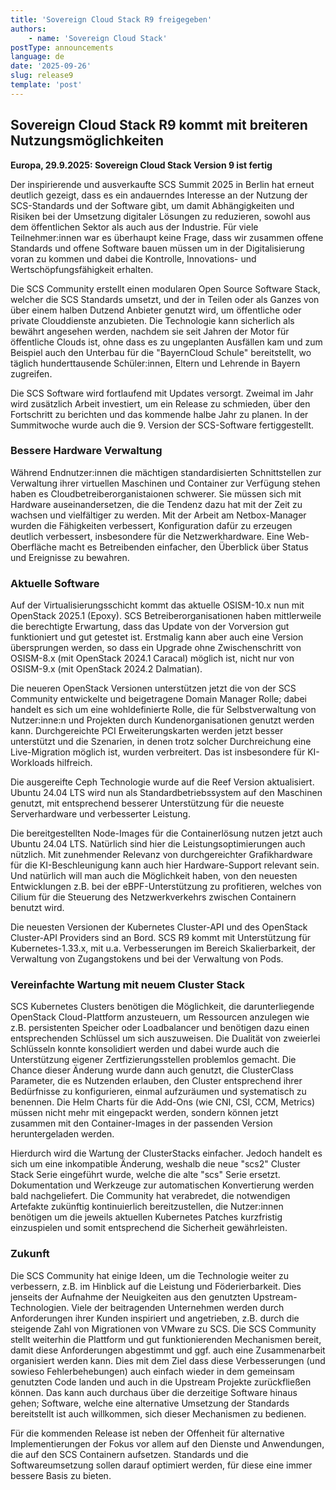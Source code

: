 ```yaml
---
title: 'Sovereign Cloud Stack R9 freigegeben'
authors:
    - name: 'Sovereign Cloud Stack'
postType: announcements
language: de
date: '2025-09-26'
slug: release9
template: 'post'
---
```


## Sovereign Cloud Stack R9 kommt mit breiteren Nutzungsmöglichkeiten

**Europa, 29.9.2025: Sovereign Cloud Stack Version 9 ist fertig**

Der inspirierende und ausverkaufte SCS Summit 2025 in Berlin hat erneut
deutlich gezeigt, dass es ein andauerndes Interesse an der Nutzung der
SCS-Standards und der Software gibt, um damit Abhängigkeiten und Risiken
bei der Umsetzung digitaler Lösungen zu reduzieren, sowohl aus dem
öffentlichen Sektor als auch aus der Industrie. Für viele Teilnehmer:innen
war es überhaupt keine Frage, dass wir zusammen offene Standards und
offene Software bauen müssen um in der Digitalisierung voran zu kommen
und dabei die Kontrolle, Innovations- und Wertschöpfungsfähigkeit erhalten.

Die SCS Community erstellt einen modularen Open Source Software Stack, welcher
die SCS Standards umsetzt, und der in Teilen oder als Ganzes von über einem
halben Dutzend Anbieter genutzt wird, um öffentliche oder private Clouddienste
anzubieten. Die Technologie kann sicherlich als bewährt angesehen werden, nachdem
sie seit Jahren der Motor für öffentliche Clouds ist, ohne dass es zu ungeplanten
Ausfällen kam und zum Beispiel auch den Unterbau für die "BayernCloud Schule"
bereitstellt, wo täglich hunderttausende Schüler:innen, Eltern und Lehrende in Bayern
zugreifen.

Die SCS Software wird fortlaufend mit Updates versorgt. Zweimal im Jahr
wird zusätzlich Arbeit investiert, um ein Release zu schmieden, über den
Fortschritt zu berichten und das kommende halbe Jahr zu planen. In der
Summitwoche wurde auch die 9. Version der SCS-Software fertiggestellt.

### Bessere Hardware Verwaltung

Während Endnutzer:innen die mächtigen standardisierten Schnittstellen zur Verwaltung
ihrer virtuellen Maschinen und Container zur Verfügung stehen haben es
Cloudbetreiberorganistaionen schwerer. Sie müssen sich mit Hardware auseinandersetzen, die die
Tendenz dazu hat mit der Zeit zu wachsen und vielfältiger zu werden. Mit der
Arbeit am Netbox-Manager wurden die Fähigkeiten verbessert, Konfiguration dafür
zu erzeugen deutlich verbessert, insbesondere für die Netzwerkhardware. Eine
Web-Oberfläche macht es Betreibenden einfacher, den Überblick über Status und
Ereignisse zu bewahren.

### Aktuelle Software

Auf der Virtualisierungsschicht kommt das aktuelle OSISM-10.x nun mit
OpenStack 2025.1 (Epoxy). SCS Betreiberorganisationen haben mittlerweile die berechtigte
Erwartung, dass das Update von der Vorversion gut funktioniert und gut
getestet ist. Erstmalig kann aber auch eine Version übersprungen werden,
so dass ein Upgrade ohne Zwischenschritt von OSISM-8.x (mit OpenStack 2024.1
Caracal) möglich ist, nicht nur von OSISM-9.x (mit OpenStack 2024.2 Dalmatian).

Die neueren OpenStack Versionen unterstützen jetzt die von der SCS Community
entwickelte und beigetragene Domain Manager Rolle; dabei handelt es sich um
eine wohldefinierte Rolle, die für Selbstverwaltung von Nutzer:inne:n und Projekten
durch Kundenorganisationen genutzt werden kann. Durchgereichte PCI Erweiterungskarten werden
jetzt besser unterstützt und die Szenarien, in denen trotz solcher Durchreichung
eine Live-Migration möglich ist, wurden verbreitert. Das ist insbesondere für
KI-Workloads hilfreich.

Die ausgereifte Ceph Technologie wurde auf die Reef Version aktualisiert.
Ubuntu 24.04 LTS wird nun als Standardbetriebssystem auf den Maschinen
genutzt, mit entsprechend besserer Unterstützung für die neueste Serverhardware
und verbesserter Leistung.

Die bereitgestellten Node-Images für die Containerlösung nutzen jetzt auch
Ubuntu 24.04 LTS. Natürlich sind hier die Leistungsoptimierungen auch nützlich.
Mit zunehmender Relevanz von durchgereichter Grafikhardware für die
KI-Beschleunigung kann auch hier Hardware-Support relevant sein. Und natürlich
will man auch die Möglichkeit haben, von den neuesten Entwicklungen z.B. bei
der eBPF-Unterstützung zu profitieren, welches von Cilium für die
Steuerung des Netzwerkverkehrs zwischen Containern benutzt wird.

Die neuesten Versionen der Kubernetes Cluster-API und des OpenStack
Cluster-API Providers sind an Bord. SCS R9 kommt mit Unterstützung für
Kubernetes-1.33.x, mit u.a. Verbesserungen im Bereich Skalierbarkeit,
der Verwaltung von Zugangstokens und bei der Verwaltung von Pods.

### Vereinfachte Wartung mit neuem Cluster Stack

SCS Kubernetes Clusters benötigen die Möglichkeit, die darunterliegende
OpenStack Cloud-Plattform anzusteuern, um Ressourcen anzulegen wie z.B.
persistenten Speicher oder Loadbalancer und benötigen dazu einen entsprechenden
Schlüssel um sich auszuweisen. Die Dualität von zweierlei Schlüsseln konnte
konsolidiert werden und dabei wurde auch die Unterstützung eigener Zertfizierungsstellen
problemlos gemacht. Die Chance dieser Änderung wurde dann auch genutzt, die
ClusterClass Parameter, die es Nutzenden erlauben, den Cluster entsprechend
ihrer Bedürfnisse zu konfigurieren, einmal aufzuräumen und systematisch
zu benennen. Die Helm Charts für die Add-Ons (wie CNI, CSI, CCM, Metrics)
müssen nicht mehr mit eingepackt werden, sondern können jetzt zusammen mit
den Container-Images in der passenden Version heruntergeladen werden.

Hierdurch wird die Wartung der ClusterStacks einfacher. Jedoch handelt es
sich um eine inkompatible Änderung, weshalb die neue "scs2" Cluster Stack
Serie eingeführt wurde, welche die alte "scs" Serie ersetzt. Dokumentation
und Werkzeuge zur automatischen Konvertierung werden bald nachgeliefert.
Die Community hat verabredet, die notwendigen Artefakte zukünftig kontinuierlich
bereitzustellen, die Nutzer:innen benötigen um die jeweils aktuellen Kubernetes
Patches kurzfristig einzuspielen und somit entsprechend die Sicherheit
gewährleisten.

### Zukunft

Die SCS Community hat einige Ideen, um die Technologie weiter zu verbessern,
z.B. im Hinblick auf die Leistung und Föderierbarkeit. Dies jenseits der
Aufnahme der Neuigkeiten aus den genutzten Upstream-Technologien. Viele der
beitragenden Unternehmen werden durch Anforderungen ihrer Kunden inspiriert und
angetrieben, z.B. durch die steigende Zahl von Migrationen von VMware zu SCS.
Die SCS Community stellt weiterhin die Plattform und gut funktionierenden
Mechanismen bereit, damit diese Anforderungen abgestimmt und ggf. auch eine
Zusammenarbeit organisiert werden kann. Dies mit dem Ziel dass diese
Verbesserungen (und sowieso Fehlerbehebungen) auch einfach wieder in dem
gemeinsam genutzten Code landen und auch in die Upstream Projekte zurückfließen
können.  Das kann auch durchaus über die derzeitige Software hinaus gehen;
Software, welche eine alternative Umsetzung der Standards bereitstellt ist auch
willkommen, sich dieser Mechanismen zu bedienen.

Für die kommenden Release ist neben der Offenheit für alternative Implementierungen
der Fokus vor allem auf den Dienste und Anwendungen, die auf den SCS Containern
aufsetzen. Standards und die Softwareumsetzung sollen darauf optimiert werden,
für diese eine immer bessere Basis zu bieten.
